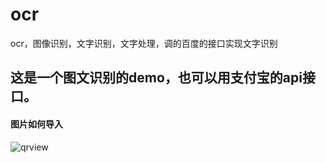 # ocr
ocr，图像识别，文字识别，文字处理，调的百度的接口实现文字识别
## 这是一个图文识别的demo，也可以用支付宝的api接口。

#### 图片如何导入
![qrview](http://iosddimage.qiniudn.com/QRView.PNG)
